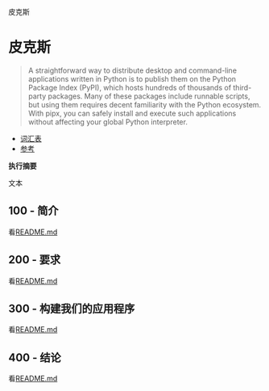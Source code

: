 皮克斯

# 皮克斯

> A straightforward way to distribute desktop and command-line applications written in Python is to publish them on the Python Package Index (PyPI), which hosts hundreds of thousands of third-party packages. Many of these packages include runnable scripts, but using them requires decent familiarity with the Python ecosystem. With pipx, you can safely install and execute such applications without affecting your global Python interpreter.

-   [词汇表](./GLOSSARY.md)
-   [参考](./REFERENCES.md)

**执行摘要**

文本

## 100 - 简介

看[README.md](./100/README.md)

## 200 - 要求

看[README.md](./200/README.md)

## 300 - 构建我们的应用程序

看[README.md](./300/README.md)

## 400 - 结论

看[README.md](./400/README.md)
